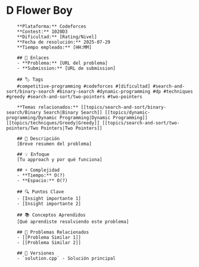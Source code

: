 # D Flower Boy

        **Plataforma:** Codeforces
        **Contest:** 1020D3
        **Dificultad:** [Rating/Nivel]
        **Fecha de resolución:** 2025-07-29
        **Tiempo empleado:** [HH:MM]

        ## 🔗 Enlaces
        - **Problema:** [URL del problema]
        - **Submission:** [URL de submission]

        ## 🏷️ Tags
        #competitive-programming #codeforces #[dificultad] #search-and-sort/binary-search #binary-search #dynamic-programming #dp #techniques #greedy #search-and-sort/two-pointers #two-pointers

        **Temas relacionados:** [[topics/search-and-sort/binary-search/Binary Search|Binary Search]] [[topics/dynamic-programming/Dynamic Programming|Dynamic Programming]] [[topics/techniques/Greedy|Greedy]] [[topics/search-and-sort/two-pointers/Two Pointers|Two Pointers]]

        ## 📖 Descripción
        [Breve resumen del problema]

        ## 💡 Enfoque
        [Tu approach y por qué funciona]

        ## ⚡ Complejidad
        - **Tiempo:** O(?)
        - **Espacio:** O(?)

        ## 🔍 Puntos Clave
        - [Insight importante 1]
        - [Insight importante 2]

        ## 📚 Conceptos Aprendidos
        [Qué aprendiste resolviendo este problema]

        ## 🔗 Problemas Relacionados
        - [[Problema Similar 1]]
        - [[Problema Similar 2]]

        ## 🔄 Versiones
        - `solution.cpp` - Solución principal
    